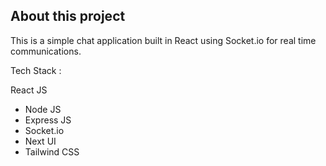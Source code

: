 ## About this project

This is a simple chat application built in React using Socket.io for real time communications.

Tech Stack : 

React JS
- Node JS
- Express JS
- Socket.io
- Next UI
- Tailwind CSS
